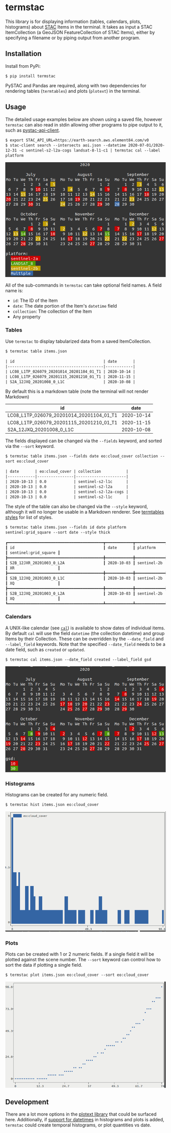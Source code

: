 # termstac

This library is for displaying information (tables, calendars, plots, histograms) about [STAC](https://stacspec.org/) Items in the terminal. It takes as input a STAC ItemCollection (a GeoJSON FeatureCollection of STAC Items), either by specifying a filename or by piping output from another program.

## Installation

Install from PyPi:

```
$ pip install termstac
```

PySTAC and Pandas are required, along with two dependencies for rendering tables (`termtables`) and plots (`plotext`) in the terminal.

## Usage

The detailed usage examples below are shown using a saved file, however `termstac` can also read in stdin allowing other programs to pipe output to it, such as [pystac-api-client](https://github.com/stac-utils/pystac-api-client).

```
$ export STAC_API_URL=https://earth-search.aws.element84.com/v0
$ stac-client search --intersects aoi.json --datetime 2020-07-01/2020-12-31 -c sentinel-s2-l2a-cogs landsat-8-l1-c1 | termstac cal --label platform
```

![](images/cal.png)

All of the sub-commands in `termstac` can take optional field names. A field name is:

- `id`: The ID of the Item
- `date`: The date portion of the Item's `datetime` field
- `collection`: The collection of the Item
- Any property


### Tables

Use `termstac` to display tabularized data from a saved ItemCollection.

```
$ termstac table items.json

| id                                       | date       |
|------------------------------------------|------------|
| LC08_L1TP_026079_20201014_20201104_01_T1 | 2020-10-14 |
| LC08_L1TP_026079_20201115_20201210_01_T1 | 2020-11-15 |
| S2A_12JXQ_20201008_0_L1C                 | 2020-10-08 |
```

By default this is a markdown table (note the terminal will not render Markdown)

| id                                       | date       |
|------------------------------------------|------------|
| LC08_L1TP_026079_20201014_20201104_01_T1 | 2020-10-14 |
| LC08_L1TP_026079_20201115_20201210_01_T1 | 2020-11-15 |
| S2A_12JXQ_20201008_0_L1C                 | 2020-10-08 |

The fields displayed can be changed via the `--fields` keyword, and sorted via the `--sort` keyword.

```
$ termstac table items.json --fields date eo:cloud_cover collection --sort eo:cloud_cover

| date       | eo:cloud_cover | collection           |
|------------|----------------|----------------------|
| 2020-10-13 | 0.0            | sentinel-s2-l1c      |
| 2020-10-13 | 0.0            | sentinel-s2-l2a      |
| 2020-10-13 | 0.0            | sentinel-s2-l2a-cogs |
| 2020-10-13 | 0.0            | sentinel-s2-l1c      |
```

The style of the table can also be changed via the `--style` keyword, although it will no longer be usable in a Markdown renderer. See [termtables styles](https://github.com/nschloe/termtables/blob/master/termtables/styles.py) for list of styles.

```
$ termstac table items.json --fields id date platform sentinel:grid_square --sort date --style thick

┏━━━━━━━━━━━━━━━━━━━━━━━━━━━━━━━━━━━━━━━━━━┳━━━━━━━━━━━━┳━━━━━━━━━━━━━┳━━━━━━━━━━━━━━━━━━━━━━┓
┃ id                                       ┃ date       ┃ platform    ┃ sentinel:grid_square ┃
┣━━━━━━━━━━━━━━━━━━━━━━━━━━━━━━━━━━━━━━━━━━╋━━━━━━━━━━━━╋━━━━━━━━━━━━━╋━━━━━━━━━━━━━━━━━━━━━━┫
┃ S2B_12JXR_20201003_0_L2A                 ┃ 2020-10-03 ┃ sentinel-2b ┃ XR                   ┃
┣━━━━━━━━━━━━━━━━━━━━━━━━━━━━━━━━━━━━━━━━━━╋━━━━━━━━━━━━╋━━━━━━━━━━━━━╋━━━━━━━━━━━━━━━━━━━━━━┫
┃ S2B_12JXQ_20201003_0_L1C                 ┃ 2020-10-03 ┃ sentinel-2b ┃ XQ                   ┃
┣━━━━━━━━━━━━━━━━━━━━━━━━━━━━━━━━━━━━━━━━━━╋━━━━━━━━━━━━╋━━━━━━━━━━━━━╋━━━━━━━━━━━━━━━━━━━━━━┫
┃ S2B_12JXQ_20201003_0_L2A                 ┃ 2020-10-03 ┃ sentinel-2b ┃ XQ                   ┃
┗━━━━━━━━━━━━━━━━━━━━━━━━━━━━━━━━━━━━━━━━━━┻━━━━━━━━━━━━┻━━━━━━━━━━━━━┻━━━━━━━━━━━━━━━━━━━━━━┛
```

### Calendars

A UNIX-like calendar (see [`cal`](https://en.wikipedia.org/wiki/Cal_(Unix))) is available to show dates of individual items. By default `cal` will use the field `datetime` (the collection datetime) and group Items by their Collection. These can be overridden by the `--date_field` and `--label_field` keywords. Note that the specified `--date_field` needs to be a date field, such as `created` or `updated`.

```
$ termstac cal items.json --date_field created --label_field gsd
```

![](images/cal2.png)

### Histograms

Histograms can be created for any numeric field.

```
$ termstac hist items.json eo:cloud_cover
```

![](images/hist.png)

### Plots

Plots can be created with 1 or 2 numeric fields. If a single field it will be plotted against the scene number. The `--sort` keyword can control how to sort the data if plotting a single field.

```
$ termstac plot items.json eo:cloud_cover --sort eo:cloud_cover
```

![](images/plot.png)


## Development

There are a lot more options in the [plotext library](https://github.com/piccolomo/plotext) that could be surfaced here. Additionally, if [support for datetimes](https://github.com/piccolomo/plotext/issues/7) in histograms and plots is added, `termstac` could create temporal histograms, or plot quantities vs date.